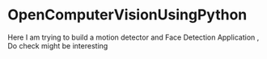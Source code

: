 # OpenComputerVisionUsingPython
Here  I am trying to build a motion detector and Face Detection Application , Do check might be interesting 
